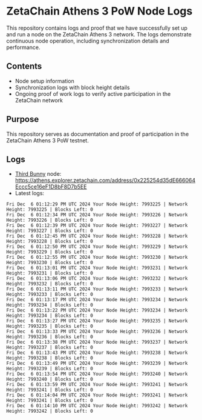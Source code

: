 # ZetaChain Athens 3 PoW Node Logs
This repository contains logs and proof that we have successfully set up and run a node on the ZetaChain Athens 3 network. The logs demonstrate continuous node operation, including synchronization details and performance.

## Contents
- Node setup information
- Synchronization logs with block height details
- Ongoing proof of work logs to verify active participation in the ZetaChain network

## Purpose
This repository serves as documentation and proof of participation in the ZetaChain Athens 3 PoW testnet.

## Logs

- [Third Bunny](https://thirdbunny.xyz/) node: https://athens.explorer.zetachain.com/address/0x225254d35dE666064Eccc5ce16eF1D8bF8D7b5EE
- Latest logs:
```
Fri Dec  6 01:12:29 PM UTC 2024 Your Node Height: 7993225 | Network Height: 7993225 | Blocks Left: 0
Fri Dec  6 01:12:34 PM UTC 2024 Your Node Height: 7993226 | Network Height: 7993226 | Blocks Left: 0
Fri Dec  6 01:12:39 PM UTC 2024 Your Node Height: 7993227 | Network Height: 7993227 | Blocks Left: 0
Fri Dec  6 01:12:45 PM UTC 2024 Your Node Height: 7993228 | Network Height: 7993228 | Blocks Left: 0
Fri Dec  6 01:12:50 PM UTC 2024 Your Node Height: 7993229 | Network Height: 7993229 | Blocks Left: 0
Fri Dec  6 01:12:55 PM UTC 2024 Your Node Height: 7993230 | Network Height: 7993230 | Blocks Left: 0
Fri Dec  6 01:13:01 PM UTC 2024 Your Node Height: 7993231 | Network Height: 7993231 | Blocks Left: 0
Fri Dec  6 01:13:06 PM UTC 2024 Your Node Height: 7993232 | Network Height: 7993232 | Blocks Left: 0
Fri Dec  6 01:13:11 PM UTC 2024 Your Node Height: 7993233 | Network Height: 7993233 | Blocks Left: 0
Fri Dec  6 01:13:17 PM UTC 2024 Your Node Height: 7993234 | Network Height: 7993234 | Blocks Left: 0
Fri Dec  6 01:13:22 PM UTC 2024 Your Node Height: 7993234 | Network Height: 7993234 | Blocks Left: 0
Fri Dec  6 01:13:27 PM UTC 2024 Your Node Height: 7993235 | Network Height: 7993235 | Blocks Left: 0
Fri Dec  6 01:13:33 PM UTC 2024 Your Node Height: 7993236 | Network Height: 7993236 | Blocks Left: 0
Fri Dec  6 01:13:38 PM UTC 2024 Your Node Height: 7993237 | Network Height: 7993237 | Blocks Left: 0
Fri Dec  6 01:13:43 PM UTC 2024 Your Node Height: 7993238 | Network Height: 7993238 | Blocks Left: 0
Fri Dec  6 01:13:49 PM UTC 2024 Your Node Height: 7993239 | Network Height: 7993239 | Blocks Left: 0
Fri Dec  6 01:13:54 PM UTC 2024 Your Node Height: 7993240 | Network Height: 7993240 | Blocks Left: 0
Fri Dec  6 01:13:59 PM UTC 2024 Your Node Height: 7993241 | Network Height: 7993241 | Blocks Left: 0
Fri Dec  6 01:14:04 PM UTC 2024 Your Node Height: 7993241 | Network Height: 7993241 | Blocks Left: 0
Fri Dec  6 01:14:10 PM UTC 2024 Your Node Height: 7993242 | Network Height: 7993242 | Blocks Left: 0
```
